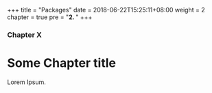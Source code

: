 +++
title = "Packages"
date = 2018-06-22T15:25:11+08:00
weight = 2
chapter = true
pre = "<b>2. </b>"
+++

### Chapter X

# Some Chapter title

Lorem Ipsum.